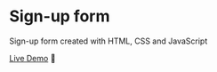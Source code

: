 # Sign-up form
Sign-up form created with HTML, CSS and JavaScript

[Live Demo](https://razlevio.github.io/strix/) 🦉
